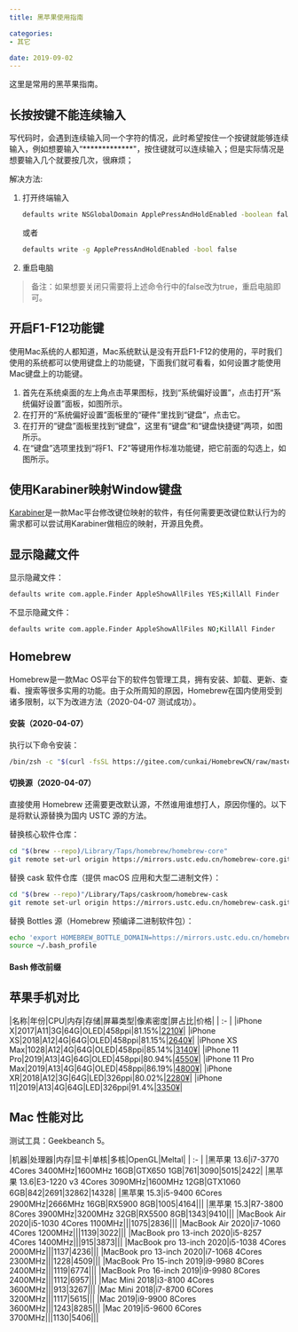 ```yaml
---
title: 黑苹果使用指南

categories:
- 其它

date: 2019-09-02
---
```


这里是常用的黑苹果指南。


## 长按按键不能连续输入
写代码时，会遇到连续输入同一个字符的情况，此时希望按住一个按键就能够连续输入，例如想要输入“*************"，按住键就可以连续输入；但是实际情况是想要输入几个就要按几次，很麻烦；

解决方法: 

1. 打开终端输入
    ```bash
    defaults write NSGlobalDomain ApplePressAndHoldEnabled -boolean false
    ```

    或者
    ```bash
    defaults write -g ApplePressAndHoldEnabled -bool false
    ```

1. 重启电脑

> 备注：如果想要关闭只需要将上述命令行中的false改为true，重启电脑即可。

## 开启F1-F12功能键
使用Mac系统的人都知道，Mac系统默认是没有开启F1-F12的使用的，平时我们使用的系统都可以使用键盘上的功能键，下面我们就可看看，如何设置才能使用Mac键盘上的功能键。

1. 首先在系统桌面的左上角点击苹果图标，找到“系统偏好设置”，点击打开“系统偏好设置”面板，如图所示。
1. 在打开的“系统偏好设置”面板里的“硬件”里找到“键盘”，点击它。
1. 在打开的“键盘”面板里找到“键盘”，这里有“键盘”和“键盘快捷键”两项，如图所示。
1. 在“键盘”选项里找到“将F1、F2”等键用作标准功能键，把它前面的勾选上，如图所示。

## 使用Karabiner映射Window键盘
[Karabiner](https://link.jianshu.com/?t=https://github.com/wwwjfy/Karabiner-Elements/releases)是一款Mac平台修改键位映射的软件，有任何需要更改键位默认行为的需求都可以尝试用Karabiner做相应的映射，开源且免费。

## 显示隐藏文件
显示隐藏文件：
```bash
defaults write com.apple.Finder AppleShowAllFiles YES;KillAll Finder
```

不显示隐藏文件：
```bash
defaults write com.apple.Finder AppleShowAllFiles NO;KillAll Finder
```

## Homebrew
Homebrew是一款Mac OS平台下的软件包管理工具，拥有安装、卸载、更新、查看、搜索等很多实用的功能。由于众所周知的原因，Homebrew在国内使用受到诸多限制，以下为改进方法（2020-04-07 测试成功）。

#### 安装（2020-04-07）
执行以下命令安装：
```bash
/bin/zsh -c "$(curl -fsSL https://gitee.com/cunkai/HomebrewCN/raw/master/Homebrew.sh)"
```

#### 切换源（2020-04-07）
直接使用 Homebrew 还需要更改默认源，不然谁用谁想打人，原因你懂的。以下是将默认源替换为国内 USTC 源的方法。

替换核心软件仓库：
```bash
cd "$(brew --repo)/Library/Taps/homebrew/homebrew-core"
git remote set-url origin https://mirrors.ustc.edu.cn/homebrew-core.git
```

替换 cask 软件仓库（提供 macOS 应用和大型二进制文件）：
```bash
cd "$(brew --repo)"/Library/Taps/caskroom/homebrew-cask
git remote set-url origin https://mirrors.ustc.edu.cn/homebrew-cask.git
```

替换 Bottles 源（Homebrew 预编译二进制软件包）：
```bash
echo 'export HOMEBREW_BOTTLE_DOMAIN=https://mirrors.ustc.edu.cn/homebrew-bottles' >> ~/.bash_profile
source ~/.bash_profile
```

#### Bash 修改前缀


## 苹果手机对比
|名称|年份|CPU|内存|存储|屏幕类型|像素密度|屏占比|价格|
| :- |
|iPhone X|2017|A11|3G|64G|OLED|458ppi|81.15%|[2210¥](https://item.taobao.com/item.htm?spm=a1z10.5-c-s.w4002-17536852751.14.75326638AXoyoy&id=565554281931)|
|iPhone XS|2018|A12|4G|64G|OLED|458ppi|81.15%|[2640¥](https://item.taobao.com/item.htm?spm=a1z10.5-c-s.w4002-17536852751.19.75326638AXoyoy&id=578296663612)|
|iPhone XS Max|1028|A12|4G|64G|OLED|458ppi|85.14%|[3140¥](https://item.taobao.com/item.htm?spm=a1z10.5-c-s.w4002-17536852751.19.75326638AXoyoy&id=578296663612)|
|iPhone 11 Pro|2019|A13|4G|64G|OLED|458ppi|80.94%|[4550¥](https://item.taobao.com/item.htm?spm=a1z10.5-c-s.w4002-17536852751.34.75326638AXoyoy&id=605399497350)|
|iPhone 11 Pro Max|2019|A13|4G|64G|OLED|458ppi|86.19%|[4800¥](https://item.taobao.com/item.htm?spm=a1z10.5-c-s.w4002-17536852751.34.75326638AXoyoy&id=605399497350)|
|iPhone XR|2018|A12|3G|64G|LED|326ppi|80.02%|[2280¥](https://item.taobao.com/item.htm?spm=a1z10.5-c-s.w4002-17536852751.22.75326638AXoyoy&id=579794000002)|
|iPhone 11|2019|A13|4G|64G|LED|326ppi|91.4%|[3350¥](https://item.taobao.com/item.htm?spm=a1z10.5-c-s.w4002-17536852751.40.75326638AXoyoy&id=605831887474)|

## Mac 性能对比
测试工具：Geekbeanch 5。

|机器|处理器|内存|显卡|单核|多核|OpenGL|Meltal|
| :- |
|黑苹果 13.6|i7-3770 4Cores 3400MHz|1600MHz 16GB|GTX650 1GB|761|3090|5015|2422|
|黑苹果 13.6|E3-1220 v3 4Cores 3090MHz|1600MHz 12GB|GTX1060 6GB|842|2691|32862|14328|
|黑苹果 15.3|i5-9400 6Cores 2900MHz|2666MHz 16GB|RX5900 8GB|1005|4164|||
|黑苹果 15.3|R7-3800 8Cores 3900MHz|3200MHz 32GB|RX5500 8GB|1343|9410|||
|MacBook Air 2020|i5-1030 4Cores 1100MHz|||1075|2836|||
|MacBook Air 2020|i7-1060 4Cores 1200MHz|||1139|3022|||
|MacBook pro 13-inch 2020|i5-8257 4Cores 1400MHz|||915|3873|||
|MacBook pro 13-inch 2020|i5-1038 4Cores 2000MHz|||1137|4236|||
|MacBook pro 13-inch 2020|i7-1068 4Cores 2300MHz|||1228|4509|||
|MacBook Pro 15-inch 2019|i9-9980 8Cores 2400MHz|||1119|6774|||
|MacBook Pro 16-inch 2019|i9-9980 8Cores 2400MHz|||1112|6957|||
|Mac Mini 2018|i3-8100 4Cores 3600MHz|||913|3267|||
|Mac Mini 2018|i7-8700 6Cores 3200MHz|||1117|5615|||
|Mac 2019|i9-9900 8Cores 3600MHz|||1243|8285|||
|Mac 2019|i5-9600 6Cores 3700MHz|||1130|5406|||
